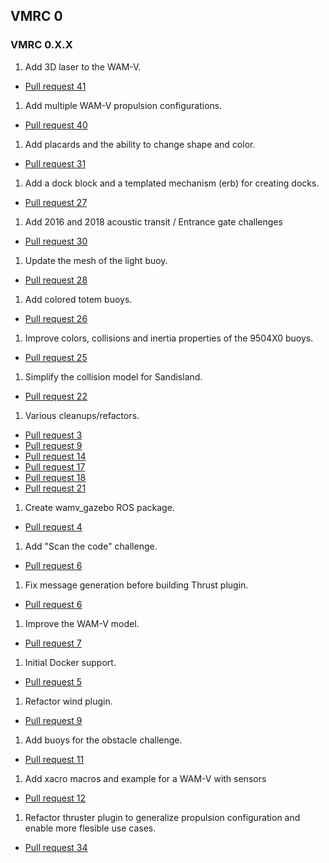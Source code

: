 ## VMRC 0

### VMRC 0.X.X

1. Add 3D laser to the WAM-V.
  * [Pull request 41](https://bitbucket.org/osrf/vmrc/pull-requests/41)

1. Add multiple WAM-V propulsion configurations.
  * [Pull request 40](https://bitbucket.org/osrf/vmrc/pull-requests/40)

1. Add placards and the ability to change shape and color.
  * [Pull request 31](https://bitbucket.org/osrf/vmrc/pull-requests/31)

1. Add a dock block and a templated mechanism (erb) for creating docks.
  * [Pull request 27](https://bitbucket.org/osrf/vmrc/pull-requests/27)

1. Add 2016 and 2018 acoustic transit / Entrance gate challenges
  * [Pull request 30](https://bitbucket.org/osrf/vmrc/pull-requests/30)

1. Update the mesh of the light buoy.
  * [Pull request 28](https://bitbucket.org/osrf/vmrc/pull-requests/28)

1. Add colored totem buoys.
  * [Pull request 26](https://bitbucket.org/osrf/vmrc/pull-requests/26)

1. Improve colors, collisions and inertia properties of the 9504X0 buoys.
  * [Pull request 25](https://bitbucket.org/osrf/vmrc/pull-requests/25)

1. Simplify the collision model for Sandisland.
  * [Pull request 22](https://bitbucket.org/osrf/vmrc/pull-requests/22)

1. Various cleanups/refactors.
  * [Pull request 3](https://bitbucket.org/osrf/vmrc/pull-requests/3)
  * [Pull request 9](https://bitbucket.org/osrf/vmrc/pull-requests/9)
  * [Pull request 14](https://bitbucket.org/osrf/vmrc/pull-requests/14)
  * [Pull request 17](https://bitbucket.org/osrf/vmrc/pull-requests/17)
  * [Pull request 18](https://bitbucket.org/osrf/vmrc/pull-requests/18)
  * [Pull request 21](https://bitbucket.org/osrf/vmrc/pull-requests/21)

1. Create wamv_gazebo ROS package.
  * [Pull request 4](https://bitbucket.org/osrf/vmrc/pull-requests/4)

1. Add "Scan the code" challenge.
  * [Pull request 6](https://bitbucket.org/osrf/vmrc/pull-requests/6)

1. Fix message generation before building Thrust plugin.
  * [Pull request 6](https://bitbucket.org/osrf/vmrc/pull-requests/8)

1. Improve the WAM-V model.
  * [Pull request 7](https://bitbucket.org/osrf/vmrc/pull-requests/7)

1. Initial Docker support.
  * [Pull request 5](https://bitbucket.org/osrf/vmrc/pull-requests/5)

1. Refactor wind plugin.
  * [Pull request 9](https://bitbucket.org/osrf/vmrc/pull-requests/9)

1. Add buoys for the obstacle challenge.
  * [Pull request 11](https://bitbucket.org/osrf/vmrc/pull-requests/11)

1. Add xacro macros and example for a WAM-V with sensors
  * [Pull request 12](https://bitbucket.org/osrf/vmrc/pull-requests/12)
  
1. Refactor thruster plugin to generalize propulsion configuration and enable more flesible use cases.
  * [Pull request 34](https://bitbucket.org/osrf/vmrc/pull-requests/34)
